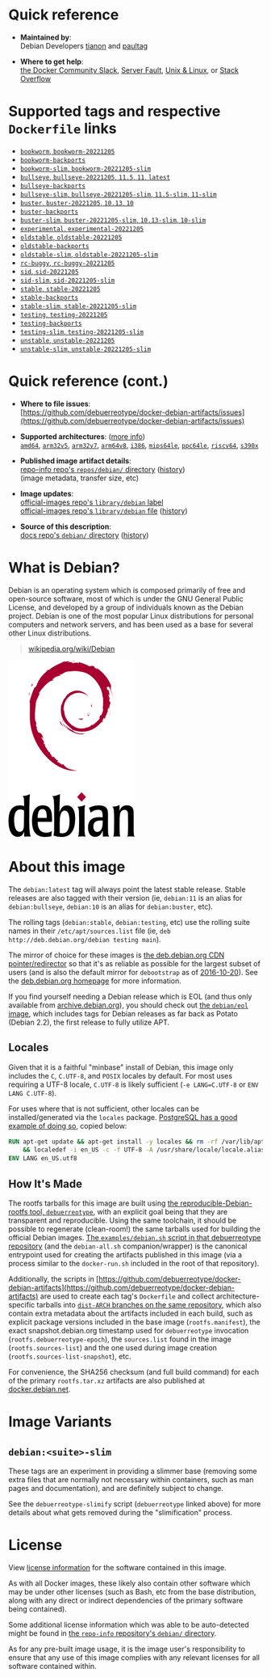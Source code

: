 <!--

********************************************************************************

WARNING:

    DO NOT EDIT "debian/README.md"

    IT IS AUTO-GENERATED

    (from the other files in "debian/" combined with a set of templates)

********************************************************************************

-->

# Quick reference

-	**Maintained by**:  
	Debian Developers [tianon](https://qa.debian.org/developer.php?login=tianon) and [paultag](https://qa.debian.org/developer.php?login=paultag)

-	**Where to get help**:  
	[the Docker Community Slack](https://dockr.ly/comm-slack), [Server Fault](https://serverfault.com/help/on-topic), [Unix & Linux](https://unix.stackexchange.com/help/on-topic), or [Stack Overflow](https://stackoverflow.com/help/on-topic)

# Supported tags and respective `Dockerfile` links

-	[`bookworm`, `bookworm-20221205`](https://github.com/debuerreotype/docker-debian-artifacts/blob/b6a83caf7b05e44f249ecfc0eb2ccca8cc164c1c/bookworm/Dockerfile)
-	[`bookworm-backports`](https://github.com/debuerreotype/docker-debian-artifacts/blob/b6a83caf7b05e44f249ecfc0eb2ccca8cc164c1c/bookworm/backports/Dockerfile)
-	[`bookworm-slim`, `bookworm-20221205-slim`](https://github.com/debuerreotype/docker-debian-artifacts/blob/b6a83caf7b05e44f249ecfc0eb2ccca8cc164c1c/bookworm/slim/Dockerfile)
-	[`bullseye`, `bullseye-20221205`, `11.5`, `11`, `latest`](https://github.com/debuerreotype/docker-debian-artifacts/blob/b6a83caf7b05e44f249ecfc0eb2ccca8cc164c1c/bullseye/Dockerfile)
-	[`bullseye-backports`](https://github.com/debuerreotype/docker-debian-artifacts/blob/b6a83caf7b05e44f249ecfc0eb2ccca8cc164c1c/bullseye/backports/Dockerfile)
-	[`bullseye-slim`, `bullseye-20221205-slim`, `11.5-slim`, `11-slim`](https://github.com/debuerreotype/docker-debian-artifacts/blob/b6a83caf7b05e44f249ecfc0eb2ccca8cc164c1c/bullseye/slim/Dockerfile)
-	[`buster`, `buster-20221205`, `10.13`, `10`](https://github.com/debuerreotype/docker-debian-artifacts/blob/b6a83caf7b05e44f249ecfc0eb2ccca8cc164c1c/buster/Dockerfile)
-	[`buster-backports`](https://github.com/debuerreotype/docker-debian-artifacts/blob/b6a83caf7b05e44f249ecfc0eb2ccca8cc164c1c/buster/backports/Dockerfile)
-	[`buster-slim`, `buster-20221205-slim`, `10.13-slim`, `10-slim`](https://github.com/debuerreotype/docker-debian-artifacts/blob/b6a83caf7b05e44f249ecfc0eb2ccca8cc164c1c/buster/slim/Dockerfile)
-	[`experimental`, `experimental-20221205`](https://github.com/debuerreotype/docker-debian-artifacts/blob/b6a83caf7b05e44f249ecfc0eb2ccca8cc164c1c/experimental/Dockerfile)
-	[`oldstable`, `oldstable-20221205`](https://github.com/debuerreotype/docker-debian-artifacts/blob/b6a83caf7b05e44f249ecfc0eb2ccca8cc164c1c/oldstable/Dockerfile)
-	[`oldstable-backports`](https://github.com/debuerreotype/docker-debian-artifacts/blob/b6a83caf7b05e44f249ecfc0eb2ccca8cc164c1c/oldstable/backports/Dockerfile)
-	[`oldstable-slim`, `oldstable-20221205-slim`](https://github.com/debuerreotype/docker-debian-artifacts/blob/b6a83caf7b05e44f249ecfc0eb2ccca8cc164c1c/oldstable/slim/Dockerfile)
-	[`rc-buggy`, `rc-buggy-20221205`](https://github.com/debuerreotype/docker-debian-artifacts/blob/b6a83caf7b05e44f249ecfc0eb2ccca8cc164c1c/rc-buggy/Dockerfile)
-	[`sid`, `sid-20221205`](https://github.com/debuerreotype/docker-debian-artifacts/blob/b6a83caf7b05e44f249ecfc0eb2ccca8cc164c1c/sid/Dockerfile)
-	[`sid-slim`, `sid-20221205-slim`](https://github.com/debuerreotype/docker-debian-artifacts/blob/b6a83caf7b05e44f249ecfc0eb2ccca8cc164c1c/sid/slim/Dockerfile)
-	[`stable`, `stable-20221205`](https://github.com/debuerreotype/docker-debian-artifacts/blob/b6a83caf7b05e44f249ecfc0eb2ccca8cc164c1c/stable/Dockerfile)
-	[`stable-backports`](https://github.com/debuerreotype/docker-debian-artifacts/blob/b6a83caf7b05e44f249ecfc0eb2ccca8cc164c1c/stable/backports/Dockerfile)
-	[`stable-slim`, `stable-20221205-slim`](https://github.com/debuerreotype/docker-debian-artifacts/blob/b6a83caf7b05e44f249ecfc0eb2ccca8cc164c1c/stable/slim/Dockerfile)
-	[`testing`, `testing-20221205`](https://github.com/debuerreotype/docker-debian-artifacts/blob/b6a83caf7b05e44f249ecfc0eb2ccca8cc164c1c/testing/Dockerfile)
-	[`testing-backports`](https://github.com/debuerreotype/docker-debian-artifacts/blob/b6a83caf7b05e44f249ecfc0eb2ccca8cc164c1c/testing/backports/Dockerfile)
-	[`testing-slim`, `testing-20221205-slim`](https://github.com/debuerreotype/docker-debian-artifacts/blob/b6a83caf7b05e44f249ecfc0eb2ccca8cc164c1c/testing/slim/Dockerfile)
-	[`unstable`, `unstable-20221205`](https://github.com/debuerreotype/docker-debian-artifacts/blob/b6a83caf7b05e44f249ecfc0eb2ccca8cc164c1c/unstable/Dockerfile)
-	[`unstable-slim`, `unstable-20221205-slim`](https://github.com/debuerreotype/docker-debian-artifacts/blob/b6a83caf7b05e44f249ecfc0eb2ccca8cc164c1c/unstable/slim/Dockerfile)

# Quick reference (cont.)

-	**Where to file issues**:  
	[https://github.com/debuerreotype/docker-debian-artifacts/issues](https://github.com/debuerreotype/docker-debian-artifacts/issues)

-	**Supported architectures**: ([more info](https://github.com/docker-library/official-images#architectures-other-than-amd64))  
	[`amd64`](https://hub.docker.com/r/amd64/debian/), [`arm32v5`](https://hub.docker.com/r/arm32v5/debian/), [`arm32v7`](https://hub.docker.com/r/arm32v7/debian/), [`arm64v8`](https://hub.docker.com/r/arm64v8/debian/), [`i386`](https://hub.docker.com/r/i386/debian/), [`mips64le`](https://hub.docker.com/r/mips64le/debian/), [`ppc64le`](https://hub.docker.com/r/ppc64le/debian/), [`riscv64`](https://hub.docker.com/r/riscv64/debian/), [`s390x`](https://hub.docker.com/r/s390x/debian/)

-	**Published image artifact details**:  
	[repo-info repo's `repos/debian/` directory](https://github.com/docker-library/repo-info/blob/master/repos/debian) ([history](https://github.com/docker-library/repo-info/commits/master/repos/debian))  
	(image metadata, transfer size, etc)

-	**Image updates**:  
	[official-images repo's `library/debian` label](https://github.com/docker-library/official-images/issues?q=label%3Alibrary%2Fdebian)  
	[official-images repo's `library/debian` file](https://github.com/docker-library/official-images/blob/master/library/debian) ([history](https://github.com/docker-library/official-images/commits/master/library/debian))

-	**Source of this description**:  
	[docs repo's `debian/` directory](https://github.com/docker-library/docs/tree/master/debian) ([history](https://github.com/docker-library/docs/commits/master/debian))

# What is Debian?

Debian is an operating system which is composed primarily of free and open-source software, most of which is under the GNU General Public License, and developed by a group of individuals known as the Debian project. Debian is one of the most popular Linux distributions for personal computers and network servers, and has been used as a base for several other Linux distributions.

> [wikipedia.org/wiki/Debian](https://en.wikipedia.org/wiki/Debian)

![logo](https://raw.githubusercontent.com/docker-library/docs/b449be7df57e9ed9086bb5821bfb5d6cdc5d67a4/debian/logo.png)

# About this image

The `debian:latest` tag will always point the latest stable release. Stable releases are also tagged with their version (ie, `debian:11` is an alias for `debian:bullseye`, `debian:10` is an alias for `debian:buster`, etc).

The rolling tags (`debian:stable`, `debian:testing`, etc) use the rolling suite names in their `/etc/apt/sources.list` file (ie, `deb http://deb.debian.org/debian testing main`).

The mirror of choice for these images is [the deb.debian.org CDN pointer/redirector](https://deb.debian.org) so that it's as reliable as possible for the largest subset of users (and is also the default mirror for `debootstrap` as of [2016-10-20](https://anonscm.debian.org/cgit/d-i/debootstrap.git/commit/?id=9e8bc60ad1ccf3a25ce7890526b70059f3e770de)). See the [deb.debian.org homepage](https://deb.debian.org) for more information.

If you find yourself needing a Debian release which is EOL (and thus only available from [archive.debian.org](http://archive.debian.org)), you should check out [the `debian/eol` image](https://hub.docker.com/r/debian/eol/), which includes tags for Debian releases as far back as Potato (Debian 2.2), the first release to fully utilize APT.

## Locales

Given that it is a faithful "minbase" install of Debian, this image only includes the `C`, `C.UTF-8`, and `POSIX` locales by default. For most uses requiring a UTF-8 locale, `C.UTF-8` is likely sufficient (`-e LANG=C.UTF-8` or `ENV LANG C.UTF-8`).

For uses where that is not sufficient, other locales can be installed/generated via the `locales` package. [PostgreSQL has a good example of doing so](https://github.com/docker-library/postgres/blob/69bc540ecfffecce72d49fa7e4a46680350037f9/9.6/Dockerfile#L21-L24), copied below:

```dockerfile
RUN apt-get update && apt-get install -y locales && rm -rf /var/lib/apt/lists/* \
	&& localedef -i en_US -c -f UTF-8 -A /usr/share/locale/locale.alias en_US.UTF-8
ENV LANG en_US.utf8
```

## How It's Made

The rootfs tarballs for this image are built using [the reproducible-Debian-rootfs tool, `debuerreotype`](https://github.com/debuerreotype/debuerreotype), with an explicit goal being that they are transparent and reproducible. Using the same toolchain, it should be possible to regenerate (clean-room!) the same tarballs used for building the official Debian images. [The `examples/debian.sh` script in that debuerreotype repository](https://github.com/debuerreotype/debuerreotype/blob/master/examples/debian.sh) (and the `debian-all.sh` companion/wrapper) is the canonical entrypoint used for creating the artifacts published in this image (via a process similar to the `docker-run.sh` included in the root of that repository).

Additionally, the scripts in [https://github.com/debuerreotype/docker-debian-artifacts](https://github.com/debuerreotype/docker-debian-artifacts) are used to create each tag's `Dockerfile` and collect architecture-specific tarballs into [`dist-ARCH` branches on the same repository](https://github.com/debuerreotype/docker-debian-artifacts/branches), which also contain extra metadata about the artifacts included in each build, such as explicit package versions included in the base image (`rootfs.manifest`), the exact snapshot.debian.org timestamp used for `debuerreotype` invocation (`rootfs.debuerreotype-epoch`), the `sources.list` found in the image (`rootfs.sources-list`) and the one used during image creation (`rootfs.sources-list-snapshot`), etc.

For convenience, the SHA256 checksum (and full build command) for each of the primary `rootfs.tar.xz` artifacts are also published at [docker.debian.net](https://docker.debian.net/).

# Image Variants

## `debian:<suite>-slim`

These tags are an experiment in providing a slimmer base (removing some extra files that are normally not necessary within containers, such as man pages and documentation), and are definitely subject to change.

See the `debuerreotype-slimify` script (`debuerreotype` linked above) for more details about what gets removed during the "slimification" process.

# License

View [license information](https://www.debian.org/social_contract#guidelines) for the software contained in this image.

As with all Docker images, these likely also contain other software which may be under other licenses (such as Bash, etc from the base distribution, along with any direct or indirect dependencies of the primary software being contained).

Some additional license information which was able to be auto-detected might be found in [the `repo-info` repository's `debian/` directory](https://github.com/docker-library/repo-info/tree/master/repos/debian).

As for any pre-built image usage, it is the image user's responsibility to ensure that any use of this image complies with any relevant licenses for all software contained within.
